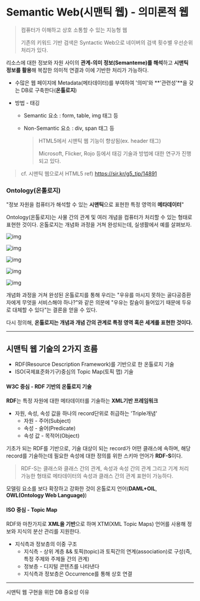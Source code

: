 # Semantic Web(시맨틱 웹) - 의미론적 웹



> 컴퓨터가 이해하고 상호 소통할 수 있는 지능형 웹 
>
> 기존의 키워드 기반 검색은 Syntactic Web으로 네이버의 검색 횟수별 우선순위 처리가 있다.

리소스에 대한 정보와 자원 사이의 **관계-의미 정보(Semanteme)를 해석**하고 **시맨틱 정보를 활용**해 복잡한 의미적 연결과 이에 기반한 처리가 가능하다.

* 수많은 웹 페이지에 Metadata(메타데이터)를 부여하여 '의미'와 **'관련성'**을 갖는 DB로 구축한다(**온톨로지**)

* 방법 - 태깅

  * Semantic 요소 : form, table, img 태그 등

  * Non-Semantic 요소 : div, span 태그 등

    > HTML5에서 시맨틱 웹 기능이 향상됨(ex. header 태그)
    >
    > Microsoft, Flicker, Rojo 등에서 태깅 기술과 방법에 대한 연구가 진행되고 있다.



> cf. 시맨틱 웹으로서 HTML5 ref) https://sir.kr/g5_tip/14891





### Ontology(온톨로지)



"정보 자원을 컴퓨터가 해석할 수 있는 **시맨틱**으로 표현한 특정 영역의 **메타데이터**"

Ontology(온톨로지)는 사물 간의 관계 및 여러 개념을 컴퓨터가 처리할 수 있는 형태로 표현한 것이다. 온톨로지는 개념화 과정을 거쳐 완성되는데, 실생활에서 예를 살펴보자.

![img](https://t1.daumcdn.net/cfile/tistory/2524554852EF56D011)



![img](https://t1.daumcdn.net/cfile/tistory/26183F4C52EF572023)



![img](https://t1.daumcdn.net/cfile/tistory/271B6C3C52EF579524)



![img](https://t1.daumcdn.net/cfile/tistory/221EF83952EF57F529)



![img](https://t1.daumcdn.net/cfile/tistory/25494F3452EF586F11)



개념화 과정을 거쳐 완성된 온톨로지를 통해 우리는 "우유를 마시지 못하는 골다공증환자에게 무엇을 서비스해야 하나?"와 같은 의문에 "우유는 칼슘이 들어있기 때문에 두유로 대체할 수 있다"는 결론을 얻을 수 있다.

다시 정의해, **온톨로지는 개념과 개념 간의 관계로 특정 영역 혹은 세계를 표현한 것이다.**



---



## 시맨틱 웹 기술의 2가지 흐름



* RDF(Resource Description Framework)를 기반으로 한 온톨로지 기술
* ISO(국제표준화기구)중심의 Topic Map(토픽 맵) 기술



#### W3C 중심 - RDF 기반의 온톨로지 기술

**RDF**는 특정 자원에 대한 메타데이터를 기술하는 **XML기반 프레임워크**

* 자원, 속성, 속성 값을 하나의 record단위로 취급하는 'Triple개념'
  * 자원 - 주어(Subject)
  * 속성 - 술어(Predicate)
  * 속성 값 - 목적어(Object)

기초가 되는 RDF를 기반으로, 기술 대상이 되는 record가 어떤 클래스에 속하며, 해당 record를 기술하는데 필요한 속성에 대한 정의를 위한 스키마 언어가 **RDF-S**이다.

> RDF-S는 클래스와 클래스 간의 관계, 속성과 속성 간의 관계 그리고 기계 처리 가능한 형태로 메타데이터의 속성과 클래스 간의 관계 표현이 가능하다.

모델링 요소를 보다 확장하고 강화한 것이 온톨로지 언어(**DAML+OIL**, **OWL(Ontology Web Language)**)



#### ISO 중심 - Topic Map

RDF와 마찬가지로 **XML을 기반**으로 하며 XTM(XML Topic Maps) 언어를 사용해 정보와 지식의 분산 관리를 지원한다.

* 지식측과 정보층의 이중 구조
  * 지식측 - 상위 계층 && 토픽(topic)과 토픽간의 연계(association)로 구성(즉, 특정 주제와 주제들 간의 관계)
  * 정보층 - 디지털 콘텐츠를 나타낸다
  * 지식측과 정보층은 Occurrence를 통해 상호 연결 



---



시맨틱 웹 구현을 위한 DB 중요성 이유































































